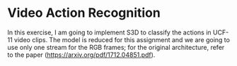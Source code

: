 # Video Action Recognition

In this exercise, I am going to implement S3D to classify the actions in UCF-11 video clips. The model is reduced for this assignment
and we are going to use only one stream for the RGB frames; for the original architecture, refer to the paper
(https://arxiv.org/pdf/1712.04851.pdf).

